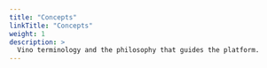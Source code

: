 ```yaml
---
title: "Concepts"
linkTitle: "Concepts"
weight: 1
description: >
  Vino terminology and the philosophy that guides the platform.
---
```


